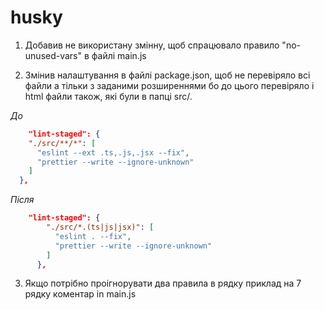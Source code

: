 # husky

1. Добавив не використану змінну, щоб спрацювало правило "no-unused-vars" в файлі main.js

2. Змінив налаштування в файлі package.json, щоб не перевіряло всі файли а тільки з заданими розширеннями
бо до цього перевіряло і html файли також, які були в папці src/.

*До*
```json
    "lint-staged": {
    "./src/**/*": [
      "eslint --ext .ts,.js,.jsx --fix",
      "prettier --write --ignore-unknown"
    ]
  },
```
*Після*
```json
    "lint-staged": {
        "./src/*.(ts|js|jsx)": [
          "eslint . --fix",
          "prettier --write --ignore-unknown"
        ]
      },
```
3. Якщо потрібно проігнорувати два правила в рядку приклад на 7 рядку коментар in main.js
